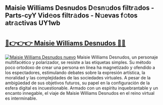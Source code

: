 ## Maisie Williams Desnudos D𝚎sn𝚞dos filtr𝚊dos - Parts-cyY Vid𝚎os filtr𝚊dos - N𝚞evas f𝚘tos atr𝚊ctivas UY1wb

# <h2><a href="http://mb1spu.tromn.icu/?c=Maisie+Williams+Desnudos">🔗👉👉👉 Maisie Williams Desnudos 🔗🔗</a></h2>

[![Maisie Williams Desnudos nuevo](https://i.imgur.com/pEAQMta.gif)](http://mb1spu.tromn.icu/?c=Maisie+Williams+Desnudos)
Maisie Williams Desnudos, un personaje multifacético y polarizador, se resiste a las etiquetas simples. Su método poco ortodoxo de crear una persona en línea ha magnetizado y ofendido a los espectadores, estimulando debates sobre la expresión artística, la moralidad y las complejidades de las sociedades virtuales. A pesar de la ambigüedad de sus objetivos futuros, su papel en la configuración de la esfera digital es incuestionable. Armado con un espíritu inquebrantable y un encanto innegable, el viaje de Maisie Williams Desnudos en el reino virtual es interminable.
